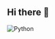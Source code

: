 ## Hi there 👋
<img alt="Python" src ="https://img.shields.io/badge/Python-3776AB.svg?&style=for-the-badge&logo=Python&logoColor=white"/>
<!--
**LeeYoonhyeok/LeeYoonhyeok** is a ✨ _special_ ✨ repository because its `README.md` (this file) appears on your GitHub profile.

Here are some ideas to get you started:

- 🔭 I’m currently working on ...
- 🌱 I’m currently learning ...
- 👯 I’m looking to collaborate on ...
- 🤔 I’m looking for help with ...
- 💬 Ask me about ...
- 📫 How to reach me: ...
- 😄 Pronouns: ...
- ⚡ Fun fact: ...
-->

